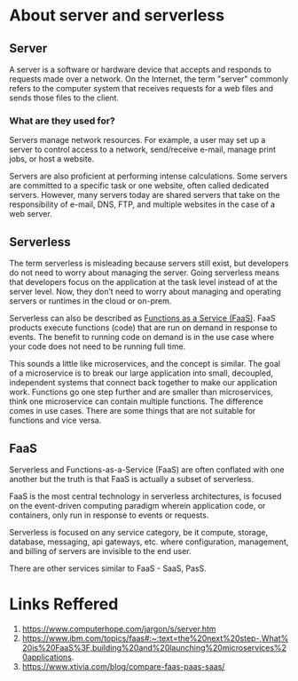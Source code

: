 # About server and serverless

## Server
A server is a software or hardware device that accepts and responds to requests made over a network. On the Internet, the term "server" commonly refers to the computer system that receives requests for a web files and sends those files to the client.

### What are they used for?
Servers manage network resources. For example, a user may set up a server to control access to a network, send/receive e-mail, manage print jobs, or host a website.

Servers are also proficient at performing intense calculations. Some servers are committed to a specific task or one website, often called dedicated servers. However, many servers today are shared servers that take on the responsibility of e-mail, DNS, FTP, and multiple websites in the case of a web server.

## Serverless
The term serverless is misleading because servers still exist, but developers do not need to worry about managing the server. Going serverless means that developers focus on the application at the task level instead of at the server level. Now, they don’t need to worry about managing and operating servers or runtimes in the cloud or on-prem.

Serverless can also be described as [Functions as a Service (FaaS)](#faas). FaaS products execute functions (code) that are run on demand in response to events. The benefit to running code on demand is in the use case where your code does not need to be running full time.

This sounds a little like microservices, and the concept is similar. The goal of a microservice is to break our large application into small, decoupled, independent systems that connect back together to make our application work. Functions go one step further and are smaller than microservices, think one microservice can contain multiple functions. The difference comes in use cases. There are some things that are not suitable for functions and vice versa.

## FaaS
Serverless and Functions-as-a-Service (FaaS) are often conflated with one another but the truth is that FaaS is actually a subset of serverless.

FaaS is the most central technology in serverless architectures, is focused on the event-driven computing paradigm wherein application code, or containers, only run in response to events or requests.

Serverless is focused on any service category, be it compute, storage, database, messaging, api gateways, etc. where configuration, management, and billing of servers are invisible to the end user.

There are other services similar to FaaS - SaaS, PasS.

# Links Reffered
1. https://www.computerhope.com/jargon/s/server.htm
2. https://www.ibm.com/topics/faas#:~:text=the%20next%20step-,What%20is%20FaaS%3F,building%20and%20launching%20microservices%20applications.
3. https://www.xtivia.com/blog/compare-faas-paas-saas/ 
